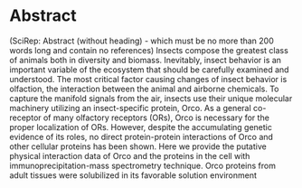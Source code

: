 # Abstract
(SciRep: Abstract (without heading) - which must be no more than 200 words long and contain no references)
Insects compose the greatest class of animals both in diversity and biomass. Inevitably, insect behavior is an important variable of the ecosystem that should be carefully examined and understood. The most critical factor causing changes of insect behavior is olfaction, the interaction between the animal and airborne chemicals. To capture the manifold signals from the air, insects use their unique molecular machinery utilizing an insect-specific protein, Orco. As a general co-receptor of many olfactory receptors (ORs), Orco is necessary for the proper localization of ORs. However, despite the accumulating genetic evidence of its roles, no direct protein-protein interactions of Orco and other cellular proteins has been shown. Here we provide the putative physical interaction data of Orco and the proteins in the cell with immunoprecipitation-mass spectrometry technique. Orco proteins from adult tissues were solubilized in its favorable solution environment